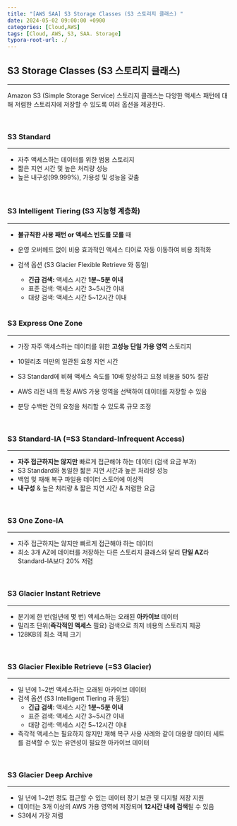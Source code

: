 ```yaml
---
title: "[AWS SAA] S3 Storage Classes (S3 스토리지 클래스) "
date: 2024-05-02 09:00:00 +0900
categories: [Cloud,AWS]
tags: [Cloud, AWS, S3, SAA. Storage]
typora-root-url: ./
---
```


## **S3 Storage Classes (S3 스토리지 클래스)**

---

Amazon S3 (Simple Storage Service) 스토리지 클래스는 다양한 액세스 패턴에 대해 저렴한 스토리지에 저장할 수 있도록 여러 옵션을 제공한다.

<br/>

### **S3 Standard**

---

- 자주 액세스하는 데이터를 위한 범용 스토리지
- 짧은 지연 시간 및 높은 처리량 성능
-  높은 내구성(99.999%), 가용성 및 성능을 갖춤

<br/>

### **S3 Intelligent Tiering (S3 지능형 계층화)**

---

- **불규칙한 사용 패턴 or 액세스 빈도를 모를** 때

- 운영 오버헤드 없이 비용 효과적인 액세스 티어로 자동 이동하여 비용 최적화

- 검색 옵션 (S3 Glacier Flexible Retrieve 와 동일)

  - **긴급 검색:** 액세스 시간 **1분~5분 이내**
  - 표준 검색: 액세스 시간 3~5시간 이내
  - 대량 검색: 액세스 시간 5~12시간 이내

  <br/>

### **S3 Express One Zone**

---

- 가장 자주 액세스하는 데이터를 위한 **고성능 단일 가용 영역**  스토리지

- 10밀리초 미만의 일관된 요청 지연 시간

- S3 Standard에 비해 액세스 속도를 10배 향상하고 요청 비용을 50% 절감

- AWS 리전 내의 특정 AWS 가용 영역을 선택하여 데이터를 저장할 수 있음

- 분당 수백만 건의 요청을 처리할 수 있도록 규모 조정

  <br/>

### **S3 Standard-IA (=S3 Standard-Infrequent Access)**

---

- **자주 접근하지는 않지만** 빠르게 접근해야 하는 데이터 (검색 요금 부과)
- S3 Standard와 동일한 짧은 지연 시간과 높은 처리량 성능
- 백업 및 재해 복구 파일용 데이터 스토어에 이상적
- **내구성** & 높은 처리량 & 짧은 지연 시간 & 저렴한 요금

<br/>

### **S3 One Zone-IA**

---

- 자주 접근하지는 않지만 빠르게 접근해야 하는 데이터
- 최소 3개 AZ에 데이터를 저장하는 다른 스토리지 클래스와 달리 **단일 AZ**라 Standard-IA보다 20% 저렴

<br/>

### **S3 Glacier Instant Retrieve**

---

- 분기에 한 번(일년에 몇 번) 액세스하는 오래된 **아카이브** 데이터
- 밀리초 단위(**즉각적인 액세스** 필요) 검색으로 최저 비용의 스토리지 제공
- 128KB의 최소 객체 크기

<br/>

### **S3 Glacier Flexible Retrieve (=S3 Glacier)**

---

- 일 년에 1~2번 액세스하는 오래된 아카이브 데이터
- 검색 옵션 (S3 Intelligent Tiering 과 동일)
  - **긴급 검색:** 액세스 시간 **1분~5분 이내**
  - 표준 검색: 액세스 시간 3~5시간 이내
  - 대량 검색: 액세스 시간 5~12시간 이내
- 즉각적 액세스는 필요하지 않지만 재해 복구 사용 사례와 같이 대용량 데이터 세트를 검색할 수 있는 유연성이 필요한 아카이브 데이터

<br/>

### **S3 Glacier Deep Archive**

---

- 일 년에 1~2번 정도 접근할 수 있는 데이터 장기 보관 및 디지털 저장 지원
- 데이터는 3개 이상의 AWS 가용 영역에 저장되며 **12시간 내에 검색**될 수 있음
- S3에서 가장 저렴

<br/>
